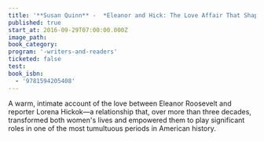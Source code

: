 ```yaml
---
title: '**Susan Quinn** -  *Eleanor and Hick: The Love Affair That Shaped a First Lady*'
published: true
start_at: 2016-09-29T07:00:00.000Z
image_path:
book_category:
program: '-writers-and-readers'
ticketed: false
test:
book_isbn:
  - '9781594205408'
---
```



A warm, intimate account of the love between Eleanor Roosevelt and reporter Lorena Hickok—a relationship that, over more than three decades, transformed both women's lives and empowered them to play significant roles in one of the most tumultuous periods in American history.